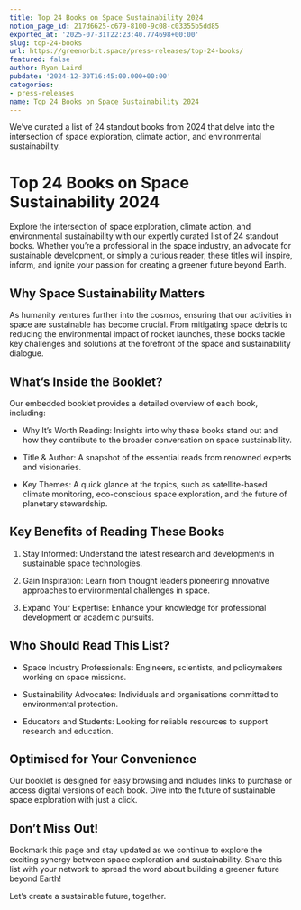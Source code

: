 ```yaml
---
title: Top 24 Books on Space Sustainability 2024
notion_page_id: 217d6625-c679-8100-9c08-c03355b5dd85
exported_at: '2025-07-31T22:23:40.774698+00:00'
slug: top-24-books
url: https://greenorbit.space/press-releases/top-24-books/
featured: false
author: Ryan Laird
pubdate: '2024-12-30T16:45:00.000+00:00'
categories:
- press-releases
name: Top 24 Books on Space Sustainability 2024
---
```


We’ve curated a list of 24 standout books from 2024 that delve into the intersection of space exploration, climate action, and environmental sustainability.

# Top 24 Books on Space Sustainability 2024

Explore the intersection of space exploration, climate action, and environmental sustainability with our expertly curated list of 24 standout books. Whether you’re a professional in the space industry, an advocate for sustainable development, or simply a curious reader, these titles will inspire, inform, and ignite your passion for creating a greener future beyond Earth.

## Why Space Sustainability Matters

As humanity ventures further into the cosmos, ensuring that our activities in space are sustainable has become crucial. From mitigating space debris to reducing the environmental impact of rocket launches, these books tackle key challenges and solutions at the forefront of the space and sustainability dialogue.

## What’s Inside the Booklet?

Our embedded booklet provides a detailed overview of each book, including:

- Why It’s Worth Reading: Insights into why these books stand out and how they contribute to the broader conversation on space sustainability.

- Title & Author: A snapshot of the essential reads from renowned experts and visionaries.

- Key Themes: A quick glance at the topics, such as satellite-based climate monitoring, eco-conscious space exploration, and the future of planetary stewardship.

## Key Benefits of Reading These Books

1. Stay Informed: Understand the latest research and developments in sustainable space technologies.

1. Gain Inspiration: Learn from thought leaders pioneering innovative approaches to environmental challenges in space.

1. Expand Your Expertise: Enhance your knowledge for professional development or academic pursuits.

## Who Should Read This List?

- Space Industry Professionals: Engineers, scientists, and policymakers working on space missions.

- Sustainability Advocates: Individuals and organisations committed to environmental protection.

- Educators and Students: Looking for reliable resources to support research and education.

## Optimised for Your Convenience

Our booklet is designed for easy browsing and includes links to purchase or access digital versions of each book. Dive into the future of sustainable space exploration with just a click.

## Don’t Miss Out!

Bookmark this page and stay updated as we continue to explore the exciting synergy between space exploration and sustainability. Share this list with your network to spread the word about building a greener future beyond Earth!

Let’s create a sustainable future, together.